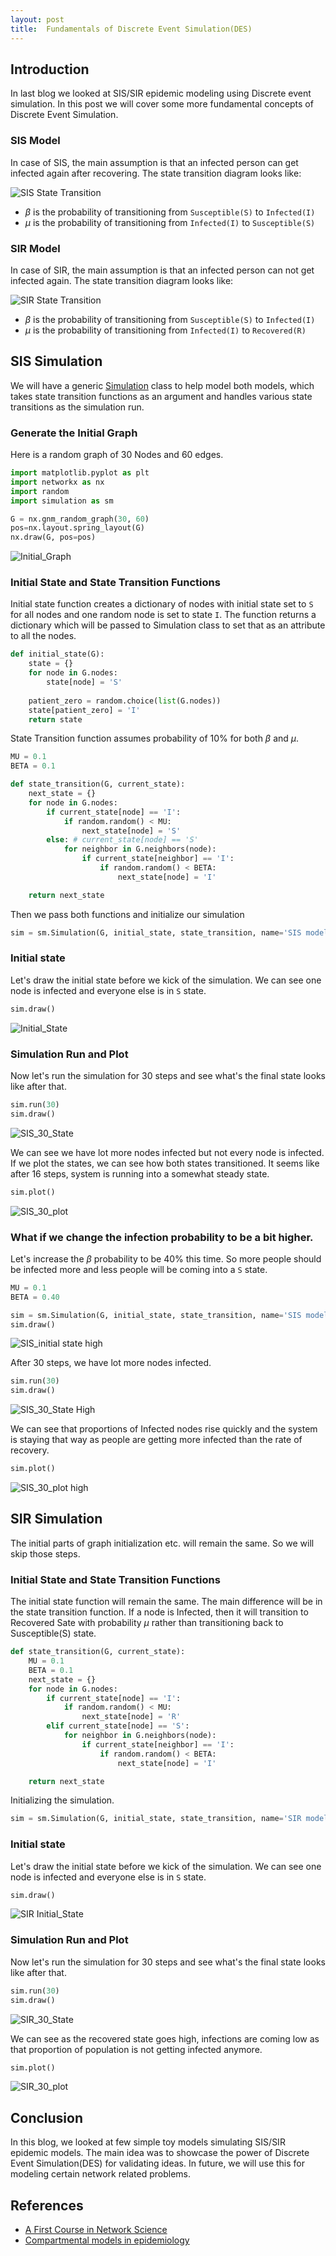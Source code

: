 ```yaml
---
layout: post
title:  Fundamentals of Discrete Event Simulation(DES)
---
```

## Introduction
In last blog we looked at SIS/SIR epidemic modeling using Discrete event simulation. In this post we will cover some 
more fundamental concepts of Discrete Event Simulation. 




### SIS Model
In case of SIS, the main assumption is that an infected person can get infected again after recovering. The state 
transition diagram looks like:

![SIS State Transition](/images/post8/sis_model.png "SIS Model")

- $\beta$ is the probability of transitioning from `Susceptible(S)` to `Infected(I)`
- $\mu$ is the probability of transitioning from `Infected(I)` to `Susceptible(S)`


### SIR Model
In case of SIR, the main assumption is that an infected person can not get infected again. The state transition diagram
looks like:

![SIR State Transition](/images/post8/sir_model.png "SIR Model")

- $\beta$ is the probability of transitioning from `Susceptible(S)` to `Infected(I)`
- $\mu$ is the probability of transitioning from `Infected(I)` to `Recovered(R)`


## SIS Simulation

We will have a generic [Simulation](https://gist.github.com/Dipsingh/50bcfbacba365c23a5111ec89144c335) class to help model both models, which takes state transition functions as an argument 
and handles various state transitions as the simulation run.

### Generate the Initial Graph

Here is a random graph of 30 Nodes and 60 edges.

```python
import matplotlib.pyplot as plt
import networkx as nx
import random
import simulation as sm

G = nx.gnm_random_graph(30, 60)
pos=nx.layout.spring_layout(G)
nx.draw(G, pos=pos)
```

![Initial_Graph](/images/post8/initial_graph.png "Initial Graph")


### Initial State and State Transition Functions

Initial state function creates a dictionary of nodes with initial state set to `S` for all nodes and one random node is
set to state `I`. The function returns a dictionary which will be passed to Simulation class to set that as an attribute
to all the nodes.

```python
def initial_state(G):
    state = {}
    for node in G.nodes:
        state[node] = 'S'
    
    patient_zero = random.choice(list(G.nodes))
    state[patient_zero] = 'I'
    return state
```

State Transition function assumes probability of 10% for both $\beta$ and $\mu$.

```python
MU = 0.1
BETA = 0.1

def state_transition(G, current_state):
    next_state = {}
    for node in G.nodes:
        if current_state[node] == 'I':
            if random.random() < MU:
                next_state[node] = 'S'
        else: # current_state[node] == 'S'
            for neighbor in G.neighbors(node):
                if current_state[neighbor] == 'I':
                    if random.random() < BETA:
                        next_state[node] = 'I'

    return next_state
```

Then we pass both functions and initialize our simulation

```python
sim = sm.Simulation(G, initial_state, state_transition, name='SIS model')
```

### Initial state

Let's draw the initial state before we kick of the simulation. We can see one node is infected and everyone else is in 
`S` state.

```python
sim.draw()
```

![Initial_State](/images/post8/initial_state.png "Initial State")


### Simulation Run and Plot

Now let's run the simulation for 30 steps and see what's the final state looks like after that.

```python
sim.run(30)
sim.draw()
```
![SIS_30_State](/images/post8/sis_30_steps.png "SIS: 30 steps")

We can see we have lot more nodes infected but not every node is infected. If we plot the states, we can see how both 
states transitioned. It seems like after 16 steps, system is running into a somewhat steady state.

```python
sim.plot()
```

![SIS_30_plot](/images/post8/sis_30_steps_plots.png "SIS: 30 steps plot")


### What if we change the infection probability to be a bit higher.

Let's increase the $\beta$ probability to be 40% this time. So more people should be infected more and less people will 
be coming into a `S` state. 

```python
MU = 0.1
BETA = 0.40

sim = sm.Simulation(G, initial_state, state_transition, name='SIS model')
sim.draw()

```
![SIS_initial state high](/images/post8/initial_state_sis_high.png "SIS: High Probability")


After 30 steps, we have lot more nodes infected.
```python
sim.run(30)
sim.draw()
```
![SIS_30_State High](/images/post8/sis_30_steps_high.png "SIS: 30 steps High")

We can see that proportions of Infected nodes rise quickly and the system is staying that way as people are getting
more infected than the rate of recovery.
```python
sim.plot()
```
![SIS_30_plot high](/images/post8/sis_30_steps_plots_high.png "SIS: 30 steps plot High")


## SIR Simulation

The initial parts of graph initialization etc. will remain the same. So we will skip those steps.

### Initial State and State Transition Functions

The initial state function will remain the same. The main difference will be in the state transition function. If a node
is Infected, then it will transition to Recovered Sate with probability $\mu$ rather than transitioning back to Susceptible(S)
state.

```python
def state_transition(G, current_state):
    MU = 0.1
    BETA = 0.1
    next_state = {}
    for node in G.nodes:
        if current_state[node] == 'I':
            if random.random() < MU:
                next_state[node] = 'R'
        elif current_state[node] == 'S':
            for neighbor in G.neighbors(node):
                if current_state[neighbor] == 'I':
                    if random.random() < BETA:
                        next_state[node] = 'I'

    return next_state
```

Initializing the simulation.

```python
sim = sm.Simulation(G, initial_state, state_transition, name='SIR model')
```

### Initial state

Let's draw the initial state before we kick of the simulation. We can see one node is infected and everyone else is in 
`S` state.

```python
sim.draw()
```

![SIR Initial_State](/images/post8/sir_initial_state.png "SIR: Initial State")


### Simulation Run and Plot

Now let's run the simulation for 30 steps and see what's the final state looks like after that.

```python
sim.run(30)
sim.draw()
```
![SIR_30_State](/images/post8/sir_30_steps.png "SIR: 30 steps")

We can see as the recovered state goes high, infections are coming low as that proportion of population is not getting 
infected anymore.

```python
sim.plot()
```

![SIR_30_plot](/images/post8/sir_30_steps_plots.png "SIR: 30 steps plot")



## Conclusion
In this blog, we looked at few simple toy models simulating SIS/SIR epidemic models. The main idea was to showcase the
power of Discrete Event Simulation(DES) for validating ideas. In future, we will use this for modeling certain network
related problems.

## References
- [A First Course in Network Science](https://www.amazon.com/First-Course-Network-Science/dp/1108471137)
- [Compartmental models in epidemiology](https://en.wikipedia.org/wiki/Compartmental_models_in_epidemiology)
